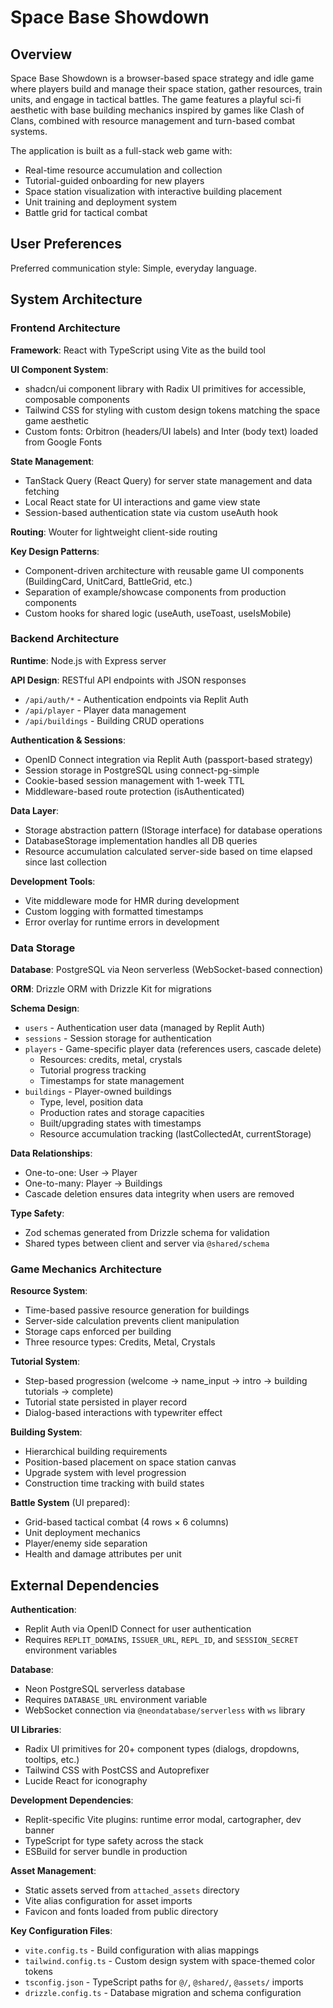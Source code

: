 # Space Base Showdown

## Overview

Space Base Showdown is a browser-based space strategy and idle game where players build and manage their space station, gather resources, train units, and engage in tactical battles. The game features a playful sci-fi aesthetic with base building mechanics inspired by games like Clash of Clans, combined with resource management and turn-based combat systems.

The application is built as a full-stack web game with:
- Real-time resource accumulation and collection
- Tutorial-guided onboarding for new players
- Space station visualization with interactive building placement
- Unit training and deployment system
- Battle grid for tactical combat

## User Preferences

Preferred communication style: Simple, everyday language.

## System Architecture

### Frontend Architecture

**Framework**: React with TypeScript using Vite as the build tool

**UI Component System**: 
- shadcn/ui component library with Radix UI primitives for accessible, composable components
- Tailwind CSS for styling with custom design tokens matching the space game aesthetic
- Custom fonts: Orbitron (headers/UI labels) and Inter (body text) loaded from Google Fonts

**State Management**:
- TanStack Query (React Query) for server state management and data fetching
- Local React state for UI interactions and game view state
- Session-based authentication state via custom useAuth hook

**Routing**: Wouter for lightweight client-side routing

**Key Design Patterns**:
- Component-driven architecture with reusable game UI components (BuildingCard, UnitCard, BattleGrid, etc.)
- Separation of example/showcase components from production components
- Custom hooks for shared logic (useAuth, useToast, useIsMobile)

### Backend Architecture

**Runtime**: Node.js with Express server

**API Design**: RESTful API endpoints with JSON responses
- `/api/auth/*` - Authentication endpoints via Replit Auth
- `/api/player` - Player data management
- `/api/buildings` - Building CRUD operations

**Authentication & Sessions**:
- OpenID Connect integration via Replit Auth (passport-based strategy)
- Session storage in PostgreSQL using connect-pg-simple
- Cookie-based session management with 1-week TTL
- Middleware-based route protection (isAuthenticated)

**Data Layer**:
- Storage abstraction pattern (IStorage interface) for database operations
- DatabaseStorage implementation handles all DB queries
- Resource accumulation calculated server-side based on time elapsed since last collection

**Development Tools**:
- Vite middleware mode for HMR during development
- Custom logging with formatted timestamps
- Error overlay for runtime errors in development

### Data Storage

**Database**: PostgreSQL via Neon serverless (WebSocket-based connection)

**ORM**: Drizzle ORM with Drizzle Kit for migrations

**Schema Design**:
- `users` - Authentication user data (managed by Replit Auth)
- `sessions` - Session storage for authentication
- `players` - Game-specific player data (references users, cascade delete)
  - Resources: credits, metal, crystals
  - Tutorial progress tracking
  - Timestamps for state management
- `buildings` - Player-owned buildings
  - Type, level, position data
  - Production rates and storage capacities
  - Built/upgrading states with timestamps
  - Resource accumulation tracking (lastCollectedAt, currentStorage)

**Data Relationships**:
- One-to-one: User → Player
- One-to-many: Player → Buildings
- Cascade deletion ensures data integrity when users are removed

**Type Safety**: 
- Zod schemas generated from Drizzle schema for validation
- Shared types between client and server via `@shared/schema`

### Game Mechanics Architecture

**Resource System**:
- Time-based passive resource generation for buildings
- Server-side calculation prevents client manipulation
- Storage caps enforced per building
- Three resource types: Credits, Metal, Crystals

**Tutorial System**:
- Step-based progression (welcome → name_input → intro → building tutorials → complete)
- Tutorial state persisted in player record
- Dialog-based interactions with typewriter effect

**Building System**:
- Hierarchical building requirements
- Position-based placement on space station canvas
- Upgrade system with level progression
- Construction time tracking with build states

**Battle System** (UI prepared):
- Grid-based tactical combat (4 rows × 6 columns)
- Unit deployment mechanics
- Player/enemy side separation
- Health and damage attributes per unit

## External Dependencies

**Authentication**: 
- Replit Auth via OpenID Connect for user authentication
- Requires `REPLIT_DOMAINS`, `ISSUER_URL`, `REPL_ID`, and `SESSION_SECRET` environment variables

**Database**:
- Neon PostgreSQL serverless database
- Requires `DATABASE_URL` environment variable
- WebSocket connection via `@neondatabase/serverless` with `ws` library

**UI Libraries**:
- Radix UI primitives for 20+ component types (dialogs, dropdowns, tooltips, etc.)
- Tailwind CSS with PostCSS and Autoprefixer
- Lucide React for iconography

**Development Dependencies**:
- Replit-specific Vite plugins: runtime error modal, cartographer, dev banner
- TypeScript for type safety across the stack
- ESBuild for server bundle in production

**Asset Management**:
- Static assets served from `attached_assets` directory
- Vite alias configuration for asset imports
- Favicon and fonts loaded from public directory

**Key Configuration Files**:
- `vite.config.ts` - Build configuration with alias mappings
- `tailwind.config.ts` - Custom design system with space-themed color tokens
- `tsconfig.json` - TypeScript paths for `@/`, `@shared/`, `@assets/` imports
- `drizzle.config.ts` - Database migration and schema configuration